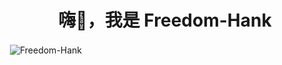<h1 align="center">嗨👋，我是 Freedom-Hank</h1>

<p> <img align="center" src="https://github-readme-stats.vercel.app/api?username=Freedom-Hank&show_icons=true&locale=en" alt="Freedom-Hank" /></p>
